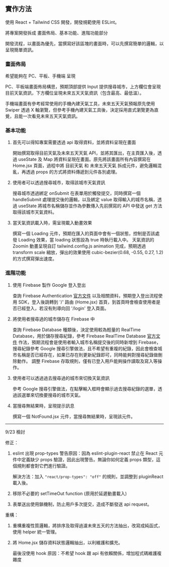 ## 實作方法

使用 React + Tailwind CSS 開發，開發規範使用 ESLint。

將專案開發拆成 畫面佈局、基本功能、進階功能部分

開發流程，以畫面為優先，當撰寫好該區塊的畫面時，可以先撰寫簡單的邏輯，以呈現簡單資訊。

### 畫面佈局

希望能夠在 PC、平板、手機端 呈現

PC、平板端畫面佈局構思，預期頂部提供 Input 提供搜尋城市，上方欄位會呈現目前天氣資訊，下方欄位呈現未來五天天氣資訊（包含最高、最低溫）。

手機端畫面有參考經常使用的手機內建天氣工具，未來五天天氣預報原先使用 Swiper 透過 X 軸瀏覽，但參考手機內建天氣工具後，決定採用直式瀏覽更為直覺，且能一次看見未來五天天氣資訊。

### 基本功能

1. 首先可以得知專案需要透過 api 取得資料，並將資料呈現在畫面

    開始撰寫取得目前天氣及未來五天天氣 API，並將其匯出，在主頁匯入後，透過 useState 及 Map 將資料呈現在畫面。原先將該畫面所有內容撰寫在 Home.jsx 頁面，過程中將 目前天氣 和 未來五天天氣 拆成元件，避免邏輯混亂，再透過 props 的方式將資料傳遞到元件各別處理。

2. 使用者可以透過搜尋城市，取得該城市天氣資訊

    搜尋城市透過綁定 onSubmit 在表單用於觸發提交，同時撰寫一個 handleSubmit 處理提交後的邏輯，以及綁定 value 取得輸入的城市名稱，透過 useState 將城市名稱儲存並作為參數傳入先前撰寫的 API 中發送 get 方法取得該城市天氣資料。

3. 當天氣資訊載入時，需呈現載入動畫效果

    撰寫一個 Loading 元件，預期在匯入的頁面中會有一個狀態，控制是否該處發 Loading 效果，當 loading 狀態設為 true 時執行載入中。
    天氣資訊的 Zoomin 動畫呈現自訂 tailwind.config.js animation 完成，預期透過 transform scale 縮放，彈出的效果使用 cubic-bezier(0.68, -0.55, 0.27, 1.2) 的方式撰寫彈出速度。

### 進階功能

1. 使用 Firebase 製作 Google 登入登出

    查詢 Firebase Authentication [官方文件](https://firebase.google.com/docs/auth/web/google-signin?hl=zh-tw) 以及相關資料，預期登入登出流程使用 SDK，登入後跳轉到 '/' 路由 (Home.jsx) 首頁，到首頁時會檢查使用者是否已經登入，若沒有則導向回 '/login' 登入頁面。

2. 將使用者搜尋過的城市儲存在 Firebase 中

    查詢 Firebase Database 種類後，決定使用較為輕量的 RealTime Database，用於儲存搜尋紀錄，參考 Firebase RealTime Database [官方文件](https://firebase.google.com/docs/database/web/read-and-write?authuser=0&hl=zh-tw) 作法，預期流程會是使用者輸入城市名稱提交後的同時新增到 Firebase，搜尋紀錄參考 Google 搜尋引擎做法，且不希望有重複的紀錄，因此會檢查城市名稱是否已經存在，如果已存在則更新紀錄即可，同時能夠對搜尋紀錄做刪除動作。
    調整 Firebase 存取規則，僅有已登入用戶能夠操作讀取及寫入等操作。

3. 使用者可以透過過去搜尋過的城市來切換天氣資訊

    參考 Google 搜尋引擎做法，在點擊輸入框時會顯示過去搜尋紀錄的選單，透過該選單來切換要搜尋的城市天氣。

4. 當搜尋無結果時，呈現提示訊息

    撰寫一個 NotFound.jsx 元件，當搜尋無結果時，呈現該元件。

---

9/23 檢討

修正：

1. eslint 出現 prop-types 警告原因：因為 eslint-plugin-react 禁止在 React 元件中定義缺少 props 驗證，因此出現警告。無論你如何定義 props 類型，這個規則都會對它們進行驗證。

    解決方法：加入 `"react/prop-types": "off"` 的規則，並調整到 pluginReact 載入後。

2. 移除不必要的 setTimeOut function (原用於延遲動畫載入)

3. 表單送出使用鎖機制，防止用戶多次提交，造成不斷發送 api request。

重構：

1. 重構重複性質邏輯，將排序及取得過濾未來五天的方法抽出，改寫成純函式，使用 helper 統一管理。

2. 將 Home.jsx 儲存資料狀態邏輯抽出，以利維護和擴充。

    最後沒使用 hook 原因：不希望 hook 跟 api 有依賴關係，增加程式碼維護複雜度